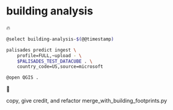 # building analysis

🔥

```bash
@select building-analysis-$(@@timestamp)

palisades predict ingest \
    profile=FULL,~upload - \
    $PALISADES_TEST_DATACUBE . \
    country_code=US,source=microsoft

@open QGIS .
```

🚧

copy, give credit, and refactor merge_with_building_footprints.py